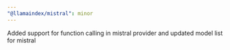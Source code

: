 ```yaml
---
"@llamaindex/mistral": minor
---
```


Added support for function calling in mistral provider and updated model list for mistral
